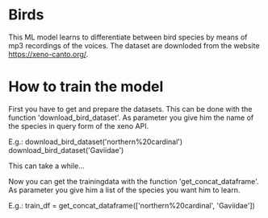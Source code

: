 # Birds

This ML model learns to differentiate between bird species by means of mp3 recordings of the voices.
The dataset are downloded from the website https://xeno-canto.org/.

# How to train the model

First you have to get and prepare the datasets. This can be done with the function 'download_bird_dataset'.
As parameter you give him the name of the species in query form of the xeno API.

E.g.:
download_bird_dataset('northern%20cardinal')
download_bird_dataset('Gaviidae')

This can take a while...

Now you can get the trainingdata with the function 'get_concat_dataframe'. As parameter you give him a list of the 
species you want him to learn.

E.g.:
train_df = get_concat_dataframe(['northern%20cardinal', 'Gaviidae'])

